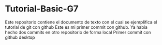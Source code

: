 # Tutorial-Basic-G7
Este repositorio contiene el documento de texto con el cual se ejemplifica el tutorial de git con github
Este es mi primer commit con github. Ya habia hecho dos commits en otro repositorio de forma local
Primer commit con github desktop